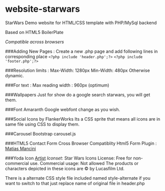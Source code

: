 website-starwars
================

StarWars Demo website for HTML/CSS template with PHP/MySql backend


Based on HTML5 BoilerPlate

*Compatible across browsers*

###Adding New Pages :
 	Create a new .php page and add following lines in corresponding place
	 	```<?php include 'header.php';?>```
		```<?php include 'footer.php';?>``` 


###Resolution limits :
	Max-Width: 1280px
	Min-Width: 480px
	Otherwise dynamic.

###For text :
	Max reading width : 960px (optimum)

###Wallpapers 
 	Just for show do a google search starwars, you will get them.

###Font 
 	Amaranth Google webfont change as you wish.

###Social Icons by FlankerWorks 
 	Its a CSS sprite that means all icons are in same file using CSS to display them.

###Carousel
 	Bootstrap carousel.js 
 	

###HTML5 Contact Form Cross Browser Compatiblity 
 	Html5 Form Plugin : [Matias Mancini](http://www.matiasmancini.com.ar)

###Yoda Icon
    [Artist](http://www.artua.com)
	*Iconset*: Star Wars Icons
	License: Free for non-commercial use.
	Commercial usage: Not allowed
	The products or characters depicted in these icons are © by Lucasfilm Ltd.

There is a alternate CSS style file included named style-alternate if you want to switch to that just replace name of original file in header.php